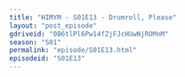 ```yaml
---
title: "HIMYM - S01E13 - Drumroll, Please"
layout: "post_episode"
gdriveid: "0B6tlPl6Pw14fZjFJcHUwNjROMnM"
season: "S01"
permalink: "episode/S01E13.html"
episodeid: "S01E13"
---
```

